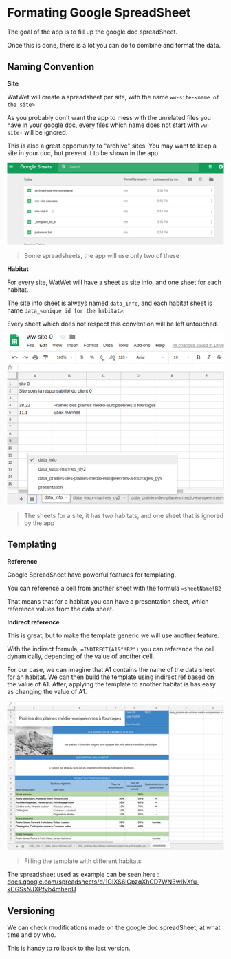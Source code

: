 # Formating Google SpreadSheet

The goal of the app is to fill up the google doc spreadSheet.

Once this is done, there is a lot you can do to combine and format the data.

## Naming Convention

**Site**

WatWet will create a spreadsheet per site, with the name `ww-site-<name of the site>`

As you probably don't want the app to mess with the unrelated files you have in your google doc, every files which name does not start with `ww-site-` will be ignored.

This is also a great opportunity to "archive" sites. You may want to keep a site in your doc, but prevent it to be shown in the app.

![some spreadsheets](./asset/screenshot/spreadsheets.png)

> Some spreadsheets, the app will use only two of these

**Habitat**

For every site, WatWet will have a sheet as site info, and one sheet for each habitat.

The site info sheet is always named `data_info`, and each habitat sheet is name `data_<unique id for the habitat>`.

Every sheet which does not respect this convention will be left untouched.

![a site sheets](./asset/screenshot/spreadsheet-sheets.png)

> The sheets for a site, it has two habitats, and one sheet that is ignored by the app

## Templating

**Reference**

Google SpreadSheet have powerful features for templating.

You can reference a cell from another sheet with the formula `=sheetName!B2`

That means that for a habitat you can have a presentation sheet, which reference values from the data sheet.

**Indirect reference**

This is great, but to make the template generic we will use another feature.

With the indirect formula, `=INDIRECT(A1&"!B2")` you can reference the cell dynamically, depending of the value of another cell.

For our case, we can imagine that A1 contains the name of the data sheet for an habitat. We can then build the template using indirect ref based on the value of A1. After, applying the template to another habitat is has easy as changing the value of A1.

![a site sheets](./asset/screenshot/spreadsheet-templating.gif)

> Filling the template with different habitats

The spreadsheet used as example can be seen here : [docs.google.com/spreadsheets/d/1GIXS6iGpzqXhCD7WN3wINXfu-kCGSsNJXPfyb4mhepU](https://docs.google.com/spreadsheets/d/1GIXS6iGpzqXhCD7WN3wINXfu-kCGSsNJXPfyb4mhepU/edit#gid=1995987541)

## Versioning

We can check modifications made on the google doc spreadSheet, at what time and by who.

This is handy to rollback to the last version.
